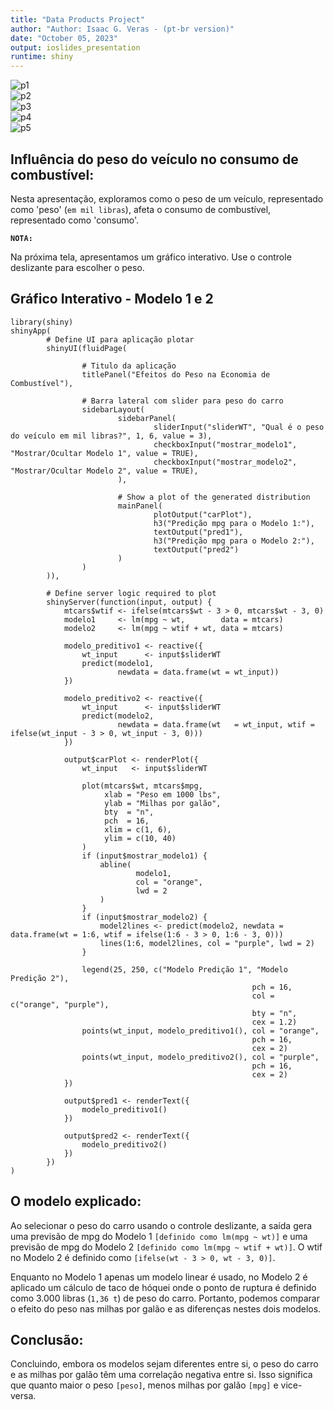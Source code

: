 ```yaml
---
title: "Data Products Project"
author: "Author: Isaac G. Veras - (pt-br version)"
date: "October 05, 2023"
output: ioslides_presentation
runtime: shiny
---
```


![p1](https://github.com/i544c/Data_Products_Project3/assets/104391905/2a6114dc-7d5b-41cb-b880-d98ed151fbba)  
![p2](https://github.com/i544c/Data_Products_Project3/assets/104391905/fd30bc19-dd8d-46db-a345-956072cc2ce9)  
![p3](https://github.com/i544c/Data_Products_Project3/assets/104391905/bb10d13a-9889-48d2-8242-d58b24fd5d36)  
![p4](https://github.com/i544c/Data_Products_Project3/assets/104391905/9058eef0-aa2d-4ac2-9a78-928e243c77a8)  
![p5](https://github.com/i544c/Data_Products_Project3/assets/104391905/a38daba7-c8db-4fa8-864c-f643c86c8487)  

## Influência do peso do veículo no consumo de combustível:

Nesta apresentação, exploramos como o peso de um veículo, representado como 'peso' (`em mil libras`), afeta o consumo de combustível, representado como 'consumo'.

**`NOTA:`**

Na próxima tela, apresentamos um gráfico interativo. Use o controle deslizante para escolher o peso.

## Gráfico Interativo - Modelo 1 e 2
```{r dir, echo=FALSE}
library(shiny)
shinyApp(
        # Define UI para aplicação plotar
        shinyUI(fluidPage(

                # Titulo da aplicação
                titlePanel("Efeitos do Peso na Economia de Combustível"),

                # Barra lateral com slider para peso do carro
                sidebarLayout(
                        sidebarPanel(
                                sliderInput("sliderWT", "Qual é o peso do veículo em mil libras?", 1, 6, value = 3),
                                checkboxInput("mostrar_modelo1", "Mostrar/Ocultar Modelo 1", value = TRUE),
                                checkboxInput("mostrar_modelo2", "Mostrar/Ocultar Modelo 2", value = TRUE),
                        ),

                        # Show a plot of the generated distribution
                        mainPanel(
                                plotOutput("carPlot"),
                                h3("Predição mpg para o Modelo 1:"),
                                textOutput("pred1"),
                                h3("Predição mpg para o Modelo 2:"),
                                textOutput("pred2")
                        )
                )
        )),

        # Define server logic required to plot
        shinyServer(function(input, output) {
            mtcars$wtif <- ifelse(mtcars$wt - 3 > 0, mtcars$wt - 3, 0)
            modelo1     <- lm(mpg ~ wt,        data = mtcars)
            modelo2     <- lm(mpg ~ wtif + wt, data = mtcars)

            modelo_preditivo1 <- reactive({
                wt_input      <- input$sliderWT
                predict(modelo1,
                        newdata = data.frame(wt = wt_input))
            })

            modelo_preditivo2 <- reactive({
                wt_input      <- input$sliderWT
                predict(modelo2,
                        newdata = data.frame(wt   = wt_input, wtif = ifelse(wt_input - 3 > 0, wt_input - 3, 0)))
            })

            output$carPlot <- renderPlot({
                wt_input   <- input$sliderWT

                plot(mtcars$wt, mtcars$mpg,
                     xlab = "Peso em 1000 lbs",
                     ylab = "Milhas por galão",
                     bty  = "n",
                     pch  = 16,
                     xlim = c(1, 6),
                     ylim = c(10, 40)
                )
                if (input$mostrar_modelo1) {
                    abline(
                            modelo1,
                            col = "orange",
                            lwd = 2
                    )
                }
                if (input$mostrar_modelo2) {
                    model2lines <- predict(modelo2, newdata = data.frame(wt = 1:6, wtif = ifelse(1:6 - 3 > 0, 1:6 - 3, 0)))
                    lines(1:6, model2lines, col = "purple", lwd = 2)
                }

                legend(25, 250, c("Modelo Predição 1", "Modelo Predição 2"),
                                                      pch = 16,
                                                      col = c("orange", "purple"),
                                                      bty = "n",
                                                      cex = 1.2)
                points(wt_input, modelo_preditivo1(), col = "orange",
                                                      pch = 16,
                                                      cex = 2)
                points(wt_input, modelo_preditivo2(), col = "purple",
                                                      pch = 16,
                                                      cex = 2)
            })

            output$pred1 <- renderText({
                modelo_preditivo1()
            })

            output$pred2 <- renderText({
                modelo_preditivo2()
            })
        })
)

```

## O modelo explicado:
Ao selecionar o peso do carro usando o controle deslizante, a saída gera uma previsão de mpg do Modelo 1 `[definido como lm(mpg ~ wt)]` e uma previsão de mpg do Modelo 2 `[definido como lm(mpg ~ wtif + wt)]`. O wtif no Modelo 2 é definido como `[ifelse(wt - 3 > 0, wt - 3, 0)]`.

Enquanto no Modelo 1 apenas um modelo linear é usado, no Modelo 2 é aplicado um cálculo de taco de hóquei onde o ponto de ruptura é definido como 3.000 libras (`1,36 t`) de peso do carro. Portanto, podemos comparar o efeito do peso nas milhas por galão e as diferenças nestes dois modelos.

## Conclusão:
Concluindo, embora os modelos sejam diferentes entre si, o peso do carro e as milhas por galão têm uma correlação negativa entre si. Isso significa que quanto maior o peso `[peso]`, menos milhas por galão `[mpg]` e vice-versa.
